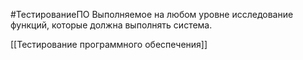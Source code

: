#ТестированиеПО 
Выполняемое на любом уровне исследование функций, которые должна выполнять система.

[[Тестирование программного обеспечения]]
